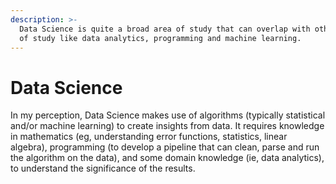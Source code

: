 ```yaml
---
description: >-
  Data Science is quite a broad area of study that can overlap with other areas
  of study like data analytics, programming and machine learning.
---
```


# Data Science

In my perception, Data Science makes use of algorithms \(typically statistical and/or machine learning\) to create insights from data. It requires knowledge in mathematics \(eg, understanding error functions, statistics, linear algebra\), programming \(to develop a pipeline that can clean, parse and run the algorithm on the data\), and some domain knowledge \(ie, data analytics\), to understand the significance of the results.

